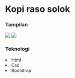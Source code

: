 # Kopi raso solok

### Tampilan
<img src="https://user-images.githubusercontent.com/86312641/137634121-0eb5f3ba-f90c-41f4-94a0-193643a4c02c.png"/>
<img src="https://user-images.githubusercontent.com/86312641/137634142-7d73c7d1-c216-41e2-90a2-9de7903ad17a.png"/>

### Teknologi
<li>Html</li>
<li>Css</li>
<li>Bootstrap</li>
